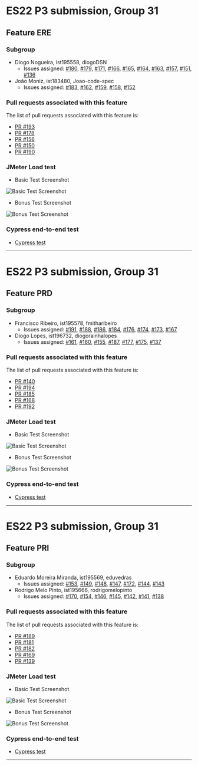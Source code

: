 # ES22 P3 submission, Group 31

## Feature ERE

### Subgroup
 - Diogo Nogueira, ist195558, diogoDSN
   + Issues assigned: [#180](https://github.com/tecnico-softeng-2022/es22-31/issues/180), [#179](https://github.com/tecnico-softeng-2022/es22-31/issues/179), [#171](https://github.com/tecnico-softeng-2022/es22-31/issues/171), [#166](https://github.com/tecnico-softeng-2022/es22-31/issues/166), [#165](https://github.com/tecnico-softeng-2022/es22-31/issues/165), [#164](https://github.com/tecnico-softeng-2022/es22-31/issues/164), [#163](https://github.com/tecnico-softeng-2022/es22-31/issues/163), [#157](https://github.com/tecnico-softeng-2022/es22-31/issues/157), [#151](https://github.com/tecnico-softeng-2022/es22-31/issues/151), [#136](https://github.com/tecnico-softeng-2022/es22-31/issues/136)
 - João Moniz, ist183480, Joao-code-spec
   + Issues assigned: [#183](https://github.com/tecnico-softeng-2022/es22-31/issues/183), [#162](https://github.com/tecnico-softeng-2022/es22-31/issues/162), [#159](https://github.com/tecnico-softeng-2022/es22-31/issues/159), [#158](https://github.com/tecnico-softeng-2022/es22-31/issues/158), [#152](https://github.com/tecnico-softeng-2022/es22-31/issues/152)
 
### Pull requests associated with this feature

The list of pull requests associated with this feature is:

 - [PR #193](https://github.com/tecnico-softeng-2022/es22-31/pull/193)
 - [PR #178](https://github.com/tecnico-softeng-2022/es22-31/pull/178)
 - [PR #156](https://github.com/tecnico-softeng-2022/es22-31/pull/156)
 - [PR #150](https://github.com/tecnico-softeng-2022/es22-31/pull/150)
 - [PR #190](https://github.com/tecnico-softeng-2022/es22-31/pull/190)

### JMeter Load test

- Basic Test Screenshot

![Basic Test Screenshot](https://web.tecnico.ulisboa.pt/ist195558/Jmeter1.png)

- Bonus Test Screenshot

![Bonus Test Screenshot](https://web.tecnico.ulisboa.pt/ist195558/Jmeter2.png)

### Cypress end-to-end test

- [Cypress test](https://github.com/tecnico-softeng-2022/es22-31/blob/develop/frontend/tests/e2e/specs/dashboard/WeeklyScore.js)

---

# ES22 P3 submission, Group 31

## Feature PRD

### Subgroup
 - Francisco Ribeiro, ist195578, fmitharibeiro
   + Issues assigned: [#191](https://github.com/tecnico-softeng-2022/es22-31/issues/191), [#188](https://github.com/tecnico-softeng-2022/es22-31/issues/188), [#186](https://github.com/tecnico-softeng-2022/es22-31/issues/186), [#184](https://github.com/tecnico-softeng-2022/es22-31/issues/184), [#176](https://github.com/tecnico-softeng-2022/es22-31/issues/176), [#174](https://github.com/tecnico-softeng-2022/es22-31/issues/174), [#173](https://github.com/tecnico-softeng-2022/es22-31/issues/173), [#167](https://github.com/tecnico-softeng-2022/es22-31/issues/167)
 - Diogo Lopes, ist196732, diogorainhalopes
   + Issues assigned:  [#161](https://github.com/tecnico-softeng-2022/es22-31/issues/161), [#160](https://github.com/tecnico-softeng-2022/es22-31/issues/160), [#155](https://github.com/tecnico-softeng-2022/es22-31/issues/155), [#187](https://github.com/tecnico-softeng-2022/es22-31/issues/187), [#177](https://github.com/tecnico-softeng-2022/es22-31/issues/177), [#175](https://github.com/tecnico-softeng-2022/es22-31/issues/175), [#137](https://github.com/tecnico-softeng-2022/es22-31/issues/137)
 
### Pull requests associated with this feature

The list of pull requests associated with this feature is:

 - [PR #140](https://github.com/tecnico-softeng-2022/es22-31/pull/140)
 - [PR #194](https://github.com/tecnico-softeng-2022/es22-31/pull/194)
 - [PR #185](https://github.com/tecnico-softeng-2022/es22-31/pull/185)
 - [PR #168](https://github.com/tecnico-softeng-2022/es22-31/pull/168)
 - [PR #192](https://github.com/tecnico-softeng-2022/es22-31/pull/192)



### JMeter Load test

- Basic Test Screenshot

![Basic Test Screenshot](https://web.tecnico.ulisboa.pt/ist195558/Jmeter1-PRD.png)

- Bonus Test Screenshot

![Bonus Test Screenshot](https://web.tecnico.ulisboa.pt/ist195558/Jmeter2-PRD.png)

### Cypress end-to-end test

- [Cypress test](https://github.com/tecnico-softeng-2022/es22-31/blob/develop/frontend/tests/e2e/specs/dashboard/DifficultQuestions.js)

---

# ES22 P3 submission, Group 31

## Feature PRI

### Subgroup
 - Eduardo Moreira Miranda, ist195569, eduvedras
   + Issues assigned: [#153](https://github.com/tecnico-softeng-2022/es22-31/issues/153), 
   [#149](https://github.com/tecnico-softeng-2022/es22-31/issues/149), 
   [#148](https://github.com/tecnico-softeng-2022/es22-31/issues/148), 
   [#147](https://github.com/tecnico-softeng-2022/es22-31/issues/147), 
   [#172](https://github.com/tecnico-softeng-2022/es22-31/issues/172), 
   [#144](https://github.com/tecnico-softeng-2022/es22-31/issues/144), 
   [#143](https://github.com/tecnico-softeng-2022/es22-31/issues/143)
 - Rodrigo Melo Pinto, ist195666, rodrigomelopinto
   + Issues assigned: [#170](https://github.com/tecnico-softeng-2022/es22-31/issues/170), 
   [#154](https://github.com/tecnico-softeng-2022/es22-31/issues/154), 
   [#146](https://github.com/tecnico-softeng-2022/es22-31/issues/146), 
   [#145](https://github.com/tecnico-softeng-2022/es22-31/issues/145), 
   [#142](https://github.com/tecnico-softeng-2022/es22-31/issues/142), 
   [#141](https://github.com/tecnico-softeng-2022/es22-31/issues/141), 
   [#138](https://github.com/tecnico-softeng-2022/es22-31/issues/138)
 
### Pull requests associated with this feature

The list of pull requests associated with this feature is:

 - [PR #189](https://github.com/tecnico-softeng-2022/es22-31/pull/189)
 - [PR #181](https://github.com/tecnico-softeng-2022/es22-31/pull/181)
 - [PR #182](https://github.com/tecnico-softeng-2022/es22-31/pull/182)
 - [PR #169](https://github.com/tecnico-softeng-2022/es22-31/pull/169)
 - [PR #139](https://github.com/tecnico-softeng-2022/es22-31/pull/139)

### JMeter Load test

- Basic Test Screenshot

![Basic Test Screenshot](https://web.tecnico.ulisboa.pt/ist195666/jmeter1.png)

- Bonus Test Screenshot

![Bonus Test Screenshot](https://web.tecnico.ulisboa.pt/ist195666/jmeter2.png)

### Cypress end-to-end test

- [Cypress test](https://github.com/tecnico-softeng-2022/es22-31/blob/develop/frontend/tests/e2e/specs/dashboard/failedAnswers.js)

---

